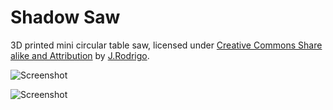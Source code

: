 Shadow Saw 
==========
3D printed mini circular table saw, licensed under [Creative Commons Share alike and Attribution](http://creativecommons.org/licenses/by-sa/3.0/)  by [J.Rodrigo](http://jrodrigo.net).

![Screenshot](http://www.jrodrigo.net/wp-content/uploads/2014/07/Shadow-Saw-Top.jpg)

![Screenshot](http://www.jrodrigo.net/wp-content/uploads/2014/07/Shadow-Saw-Bot.jpg)
